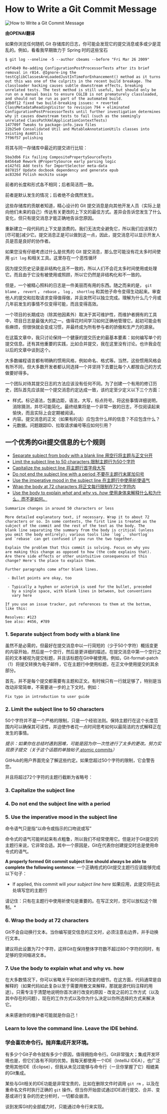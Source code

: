 # How to Write a Git Commit Message

![How to Write a Git Commit Message](./assets/git_commit_2x.png)

**由OPENAI翻译**

如果你浏览任何随机 Git 存储库的日志，你可能会发现它的提交消息或多或少是混乱的。例如，看看我早期致力于 Spring 时的这些宝石

```
$ git log --oneline -5 --author cbeams --before "Fri Mar 26 2009"

e5f4b49 Re-adding ConfigurationPostProcessorTests after its brief removal in r814. @Ignore-ing the testCglibClassesAreLoadedJustInTimeForEnhancement() method as it turns out this was one of the culprits in the recent build breakage. The classloader hacking causes subtle downstream effects, breaking unrelated tests. The test method is still useful, but should only be run on a manual basis to ensure CGLIB is not prematurely classloaded, and should not be run as part of the automated build.
2db0f12 fixed two build-breaking issues: + reverted ClassMetadataReadingVisitor to revision 794 + eliminated ConfigurationPostProcessorTests until further investigation determines why it causes downstream tests to fail (such as the seemingly unrelated ClassPathXmlApplicationContextTests)
147709f Tweaks to package-info.java files
22b25e0 Consolidated Util and MutableAnnotationUtils classes into existing AsmUtils
7f96f57 polishing
```

将其与同一存储库中最近的提交进行比较：

```
5ba3db6 Fix failing CompositePropertySourceTests
84564a0 Rework @PropertySource early parsing logic
e142fd1 Add tests for ImportSelector meta-data
887815f Update docbook dependency and generate epub
ac8326d Polish mockito usage
```

前者的长度和形式各不相同；后者简洁而一致。

前者是默认发生的情况；后者绝不会偶然发生。

这些存储库的贡献者知道，精心设计的 Git 提交消息是向其他开发人员（实际上是向他们未来的自己）传达有关更改的上下文的最佳方式。差异会告诉您发生了什么变化，但只有提交消息才能正确地告诉您原因。

重新建立一段代码的上下文是浪费的。我们无法完全避免它，所以我们应该努力[尽可能]减少它。提交消息正是可以做到这一点，因此，提交消息可以显示开发人员是否是良好的协作者。

如果您没有仔细考虑过什么是优秀的 Git 提交消息，那么您可能没有花太多时间使用 `git log` 和相关工具。这里存在一个恶性循环

因为提交历史记录是非结构化且不一致的，所以人们不会花太多时间使用或处理它。而且由于它没有被使用或照顾，所以它仍然是非结构化和不一致的。

但是，一个被精心照料的日志是一件美丽而有用的东西。随之而来的是， `git blame` ， `revert` ， `rebase` ， `log` ， `shortlog` 和其他子命令变得生动起来。审查他人的提交和拉取请求变得值得做，并且突然可以独立完成。理解为什么几个月或几年前发生的事情不仅变得可能，而且变得高效。

一个项目的长期成功（除其他因素外）取决于其可维护性，而维护者拥有的工具中，项目日志是最强大的之一。值得花时间学习如何正确地管理它。起初可能会有些麻烦，但很快就会变成习惯，并最终成为所有参与者的骄傲和生产力的源泉。

在这篇文章中，我只讨论保持一个健康的提交历史的最基本要素：如何编写单个的提交信息。还有其他重要的实践，比如合并提交，我在这里没有讨论。也许我会在以后的文章中谈到这个。

大多数编程语言都有明确的惯用风格，例如命名、格式等。当然，这些惯用风格会有所不同，但大多数开发者都认同选择一个并坚持下去要比每个人都按自己的方式做要好得多。

一个团队对待其提交日志的方法应该没有任何不同。为了创建一个有用的修订历史，团队首先应该就一个提交消息约定达成一致，该约定至少定义以下三个方面：

* 样式。标记语法，包裹边距，语法，大写，标点符号。将这些事情详细说明，消除猜测，并尽可能简化。最终结果将是一个非常一致的日志，不仅阅读起来愉快，而且实际上会定期被阅读。
* 内容。提交消息的正文（如果有的话）应包含什么样的信息？不应包含什么？
* 元数据。问题跟踪ID、拉取请求编号等应如何引用？

## 一个优秀的Git提交信息的七个规则

* [Separate subject from body with a blank line
  用空行将主题与正文分开](https://cbea.ms/git-commit/#separate)
* [Limit the subject line to 50 characters
  限制主题行为50个字符](https://cbea.ms/git-commit/#limit-50)
* [Capitalize the subject line
  将主题行首字母大写](https://cbea.ms/git-commit/#capitalize)
* [Do not end the subject line with a period
  不要在主题行末尾加句号](https://cbea.ms/git-commit/#end)
* [Use the imperative mood in the subject line
  在主题行中使用祈使语气](https://cbea.ms/git-commit/#imperative)
* [Wrap the body at 72 characters
  将正文每行限制在72个字符内](https://cbea.ms/git-commit/#wrap-72)
* [Use the body to explain *what* and *why* vs. *how*
  使用身体来解释什么和为什么，而不是如何。](https://cbea.ms/git-commit/#why-not-how)

```
Summarize changes in around 50 characters or less

More detailed explanatory text, if necessary. Wrap it to about 72
characters or so. In some contexts, the first line is treated as the
subject of the commit and the rest of the text as the body. The
blank line separating the summary from the body is critical (unless
you omit the body entirely); various tools like `log`, `shortlog`
and `rebase` can get confused if you run the two together.

Explain the problem that this commit is solving. Focus on why you
are making this change as opposed to how (the code explains that).
Are there side effects or other unintuitive consequences of this
change? Here's the place to explain them.

Further paragraphs come after blank lines.

 - Bullet points are okay, too

 - Typically a hyphen or asterisk is used for the bullet, preceded
   by a single space, with blank lines in between, but conventions
   vary here

If you use an issue tracker, put references to them at the bottom,
like this:

Resolves: #123
See also: #456, #789
```

### 1. Separate subject from body with a blank line

虽然不是必需的，但最好在提交消息中以一行简短的（少于50个字符）概括变更的内容开始，然后是一个空行，然后是更详细的描述。在提交消息中第一个空行之前的文本被视为提交标题，并且该标题在Git中被使用。例如，Git-format-patch（1）将提交转换为电子邮件，它在主题行中使用标题，在正文中使用提交的其余部分。

首先，并不是每个提交都需要有主题和正文。有时候只有一行就足够了，特别是当改动非常简单，不需要进一步的上下文时。例如：

```
Fix typo in introduction to user guide
```

### 2. Limit the subject line to 50 characters

50个字符并不是一个严格的限制，只是一个经验法则。保持主题行在这个长度范围内可以确保其可读性，并迫使作者花一点时间思考如何以最简洁的方式解释正在发生的事情。

*提示：如果你在总结时遇到困难，可能是因为你一次性进行了太多的更改。努力实现原子提交（关于这个话题的单独帖子,*[atomic commits](https://www.freshconsulting.com/atomic-commits/)*）*

GitHub的用户界面完全了解这些约定。如果您超过50个字符的限制，它会警告您。

并且将超过72个字符的主题行截断为省略号：

### 3. Capitalize the subject line

### 4. Do not end the subject line with a period

### 5. Use the imperative mood in the subject line

命令语气只是指“以命令或指示的口吻说或写”

命令式的语气可能听起来有点粗鲁，所以我们不经常使用它。但是对于Git提交的主题行来说，它非常合适。其中一个原因是，Git在代表你创建提交时总是使用命令式的语气。

**A properly formed Git commit subject line should always be able to complete the following sentence**:
一个正确格式的Git提交主题行应该能够完成以下句子：

- If applied, this commit will *your subject line here*
  如果应用，此提交将在此处填写您的主题行

请记住：只有在主题行中使用祈使句是重要的。在写正文时，您可以放松这个限制。*

### 6. Wrap the body at 72 characters

Git不会自动换行文本。当你编写提交信息的正文时，必须注意右边界，并手动换行文本。

建议将此设置为72个字符，这样Git在保持整体字符数不超过80个字符的同时，有足够的空间缩进文本。

### 7. Use the body to explain what and why vs. how

在大多数情况下，你可以省略关于如何进行改变的细节。在这方面，代码通常是自解释的（如果代码如此复杂以至于需要用散文来解释，那就是源代码注释的用途）。只需专注于清楚地说明你首次进行改变的原因 - 改变之前的工作方式（以及其中存在的问题），现在的工作方式以及你为什么决定以你所选择的方式来解决它。

未来感谢你的维护者可能就是你自己！

### Learn to love the command line. Leave the IDE behind.

### 学会喜欢命令行。抛弃集成开发环境。

有多少个Git子命令就有多少个原因，值得拥抱命令行。Git非常强大；集成开发环境也是，但它们各有不同的优势。我每天都使用一个IDE（IntelliJ IDEA），也广泛使用其他IDE（Eclipse），但我从未见过能够与命令行（一旦你掌握了它）相媲美的Git集成。

某些与Git相关的IDE功能是非常宝贵的，比如在删除文件时调用 `git rm` ，以及在重命名文件时执行正确的 `git` 操作。但当你开始尝试通过IDE进行提交、合并、变基或进行复杂的历史分析时，一切都会崩溃。

谈到发挥Git的全部威力时，只能通过命令行来实现。